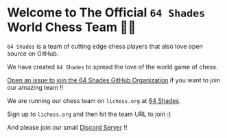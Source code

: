 # Welcome to The Official `64 Shades` World Chess Team 🚀🚀

`64 Shades` is a team of cutting edge chess players that also love open source on GitHub.

We have created `64 Shades` to spread the love of the world game of chess.

[Open an issue to join the 64 Shades GitHub Organization](https://github.com/64-shades/join/issues/new?assignees=&labels=invite+me+to+the+organisation&template=invitation.yml&title=Please+invite+me+to+the+64+Shades+GitHub+Community+Organization) if you want to join our amazing team !!

We are running our chess team on `lichess.org` at [64 Shades](https://lichess.org/team/64-shades).

Sign up to `lichess.org` and then hit the team URL to join :)

And please join our small [Discord Server](discord.gg/xKQvGEFgbD) !!
